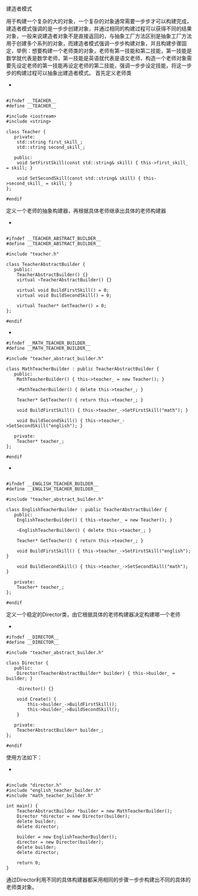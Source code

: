建造者模式



用于构建一个复杂的大的对象，一个复杂的对象通常需要一步步才可以构建完成，建造者模式强调的是一步步创建对象，并通过相同的构建过程可以获得不同的结果对象，一般来说建造者对象不是直接返回的，与抽象工厂方法区别是抽象工厂方法用于创建多个系列的对象，而建造者模式强调一步步构建对象，并且构建步骤固定，举例：想要构建一个老师类的对象，老师有第一技能和第二技能，第一技能是数学就代表是数学老师，第一技能是英语就代表是语文老师，构造一个老师对象需要先设定老师的第一技能再设定老师的第二技能，强调一步步设定技能，将这一步步的构建过程可以抽象出建造者模式。
首先定义老师类

- 

```

#ifndef __TEACHER__
#define __TEACHER__

#include <iostream>
#include <string>

class Teacher {
   private:
    std::string first_skill_;
    std::string second_skill_;

   public:
    void SetFirstSkill(const std::string& skill) { this->first_skill_ = skill; }

    void SetSecondSkill(const std::string& skill) { this->second_skill_ = skill; }
};

#endif
```

定义一个老师的抽象构建器，再根据具体老师继承出具体的老师构建器

- 

```

#ifndef __TEACHER_ABSTRACT_BUILDER__
#define __TEACHER_ABSTRACT_BUILDER__

#include "teacher.h"

class TeacherAbstractBuilder {
   public:
    TeacherAbstractBuilder() {}
    virtual ~TeacherAbstractBuilder() {}

    virtual void BuildFirstSkill() = 0;
    virtual void BuildSecondSkill() = 0;

    virtual Teacher* GetTeacher() = 0;
};

#endif
```

- 

```
#ifndef __MATH_TEACHER_BUILDER__
#define __MATH_TEACHER_BUILDER__

#include "teacher_abstract_builder.h"

class MathTeacherBuilder : public TeacherAbstractBuilder {
   public:
    MathTeacherBuilder() { this->teacher_ = new Teacher(); }

    ~MathTeacherBuilder() { delete this->teacher_; }

    Teacher* GetTeacher() { return this->teacher_; }

    void BuildFirstSkill() { this->teacher_->SetFirstSkill("math"); }

    void BuildSecondSkill() { this->teacher_->SetSecondSkill("english"); }

   private:
    Teacher* teacher_;
};

#endif
```

- 

```

#ifndef __ENGLISH_TEACHER_BUILDER__
#define __ENGLISH_TEACHER_BUILDER__

#include "teacher_abstract_builder.h"

class EnglishTeacherBuilder : public TeacherAbstractBuilder {
   public:
    EnglishTeacherBuilder() { this->teacher_ = new Teacher(); }

    ~EnglishTeacherBuilder() { delete this->teacher_; }

    Teacher* GetTeacher() { return this->teacher_; }

    void BuildFirstSkill() { this->teacher_->SetFirstSkill("english"); }

    void BuildSecondSkill() { this->teacher_->SetSecondSkill("math"); }

   private:
    Teacher* teacher_;
};

#endif
```

定义一个稳定的Director类，由它根据具体的老师构建器决定构建哪一个老师

- 

```
#ifndef __DIRECTOR__
#define __DIRECTOR__

#include "teacher_abstract_builder.h"

class Director {
   public:
    Director(TeacherAbstractBuilder* builder) { this->builder_ = builder; }

    ~Director() {}

    void Create() {
        this->builder_->BuildFirstSkill();
        this->builder_->BuildSecondSkill();
    }

   private:
    TeacherAbstractBuilder* builder_;
};

#endif
```

使用方法如下：

- 

```

#include "director.h"
#include "english_teacher_builder.h"
#include "math_teacher_builder.h"

int main() {
    TeacherAbstractBuilder *builder = new MathTeacherBuilder();
    Director *director = new Director(builder);
    delete builder;
    delete director;

    builder = new EnglishTeacherBuilder();
    director = new Director(builder);
    delete builder;
    delete director;

    return 0;
}
```

通过Director利用不同的具体构建器都采用相同的步骤一步步构建出不同的具体的老师类对象。

